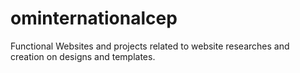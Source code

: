 # ominternationalcep
Functional Websites and projects related to website researches and creation on designs and templates.
